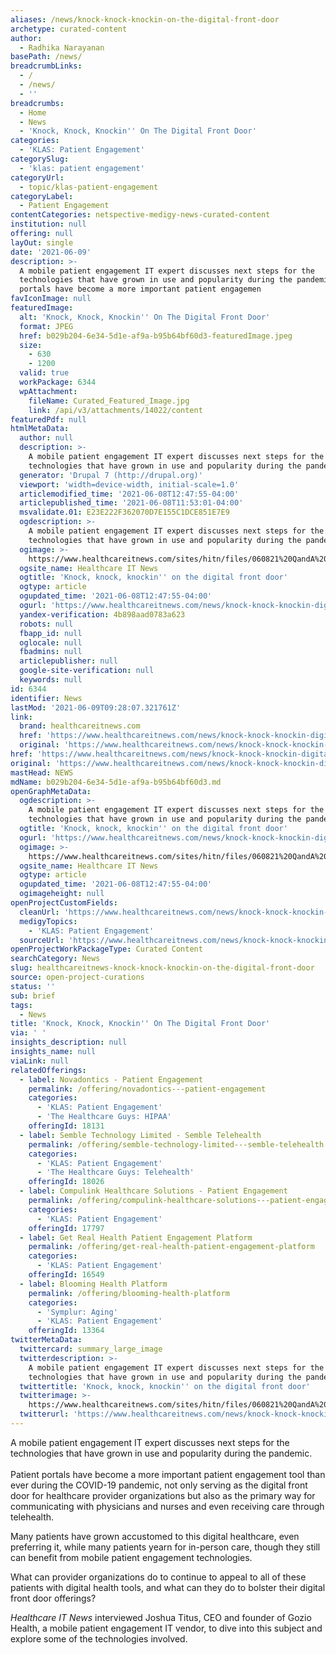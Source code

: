 ```yaml
---
aliases: /news/knock-knock-knockin-on-the-digital-front-door
archetype: curated-content
author:
  - Radhika Narayanan
basePath: /news/
breadcrumbLinks:
  - /
  - /news/
  - ''
breadcrumbs:
  - Home
  - News
  - 'Knock, Knock, Knockin'' On The Digital Front Door'
categories:
  - 'KLAS: Patient Engagement'
categorySlug:
  - 'klas: patient engagement'
categoryUrl:
  - topic/klas-patient-engagement
categoryLabel:
  - Patient Engagement
contentCategories: netspective-medigy-news-curated-content
institution: null
offering: null
layOut: single
date: '2021-06-09'
description: >-
  A mobile patient engagement IT expert discusses next steps for the
  technologies that have grown in use and popularity during the pandemic.Patient
  portals have become a more important patient engagemen
favIconImage: null
featuredImage:
  alt: 'Knock, Knock, Knockin'' On The Digital Front Door'
  format: JPEG
  href: b029b204-6e34-5d1e-af9a-b95b64bf60d3-featuredImage.jpeg
  size:
    - 630
    - 1200
  valid: true
  workPackage: 6344
  wpAttachment:
    fileName: Curated_Featured_Image.jpg
    link: /api/v3/attachments/14022/content
featuredPdf: null
htmlMetaData:
  author: null
  description: >-
    A mobile patient engagement IT expert discusses next steps for the
    technologies that have grown in use and popularity during the pandemic.
  generator: 'Drupal 7 (http://drupal.org)'
  viewport: 'width=device-width, initial-scale=1.0'
  articlemodified_time: '2021-06-08T12:47:55-04:00'
  articlepublished_time: '2021-06-08T11:53:01-04:00'
  msvalidate.01: E23E222F362070D7E155C1DCE851E7E9
  ogdescription: >-
    A mobile patient engagement IT expert discusses next steps for the
    technologies that have grown in use and popularity during the pandemic.
  ogimage: >-
    https://www.healthcareitnews.com/sites/hitn/files/060821%20QandA%20Gozio%20Joshua%201200.jpg
  ogsite_name: Healthcare IT News
  ogtitle: 'Knock, knock, knockin'' on the digital front door'
  ogtype: article
  ogupdated_time: '2021-06-08T12:47:55-04:00'
  ogurl: 'https://www.healthcareitnews.com/news/knock-knock-knockin-digital-front-door'
  yandex-verification: 4b898aad0783a623
  robots: null
  fbapp_id: null
  oglocale: null
  fbadmins: null
  articlepublisher: null
  google-site-verification: null
  keywords: null
id: 6344
identifier: News
lastMod: '2021-06-09T09:28:07.321761Z'
link:
  brand: healthcareitnews.com
  href: 'https://www.healthcareitnews.com/news/knock-knock-knockin-digital-front-door'
  original: 'https://www.healthcareitnews.com/news/knock-knock-knockin-digital-front-door'
href: 'https://www.healthcareitnews.com/news/knock-knock-knockin-digital-front-door'
original: 'https://www.healthcareitnews.com/news/knock-knock-knockin-digital-front-door'
mastHead: NEWS
mdName: b029b204-6e34-5d1e-af9a-b95b64bf60d3.md
openGraphMetaData:
  ogdescription: >-
    A mobile patient engagement IT expert discusses next steps for the
    technologies that have grown in use and popularity during the pandemic.
  ogtitle: 'Knock, knock, knockin'' on the digital front door'
  ogurl: 'https://www.healthcareitnews.com/news/knock-knock-knockin-digital-front-door'
  ogimage: >-
    https://www.healthcareitnews.com/sites/hitn/files/060821%20QandA%20Gozio%20Joshua%201200.jpg
  ogsite_name: Healthcare IT News
  ogtype: article
  ogupdated_time: '2021-06-08T12:47:55-04:00'
  ogimageheight: null
openProjectCustomFields:
  cleanUrl: 'https://www.healthcareitnews.com/news/knock-knock-knockin-digital-front-door'
  medigyTopics:
    - 'KLAS: Patient Engagement'
  sourceUrl: 'https://www.healthcareitnews.com/news/knock-knock-knockin-digital-front-door'
openProjectWorkPackageType: Curated Content
searchCategory: News
slug: healthcareitnews-knock-knock-knockin-on-the-digital-front-door
source: open-project-curations
status: ''
sub: brief
tags:
  - News
title: 'Knock, Knock, Knockin'' On The Digital Front Door'
via: ' '
insights_description: null
insights_name: null
viaLink: null
relatedOfferings:
  - label: Novadontics - Patient Engagement
    permalink: /offering/novadontics---patient-engagement
    categories:
      - 'KLAS: Patient Engagement'
      - 'The Healthcare Guys: HIPAA'
    offeringId: 18131
  - label: Semble Technology Limited - Semble Telehealth
    permalink: /offering/semble-technology-limited---semble-telehealth
    categories:
      - 'KLAS: Patient Engagement'
      - 'The Healthcare Guys: Telehealth'
    offeringId: 18026
  - label: Compulink Healthcare Solutions - Patient Engagement
    permalink: /offering/compulink-healthcare-solutions---patient-engagement
    categories:
      - 'KLAS: Patient Engagement'
    offeringId: 17797
  - label: Get Real Health Patient Engagement Platform
    permalink: /offering/get-real-health-patient-engagement-platform
    categories:
      - 'KLAS: Patient Engagement'
    offeringId: 16549
  - label: Blooming Health Platform
    permalink: /offering/blooming-health-platform
    categories:
      - 'Symplur: Aging'
      - 'KLAS: Patient Engagement'
    offeringId: 13364
twitterMetaData:
  twittercard: summary_large_image
  twitterdescription: >-
    A mobile patient engagement IT expert discusses next steps for the
    technologies that have grown in use and popularity during the pandemic.
  twittertitle: 'Knock, knock, knockin'' on the digital front door'
  twitterimage: >-
    https://www.healthcareitnews.com/sites/hitn/files/060821%20QandA%20Gozio%20Joshua%201200.jpg
  twitterurl: 'https://www.healthcareitnews.com/news/knock-knock-knockin-digital-front-door'
---
```

<p>A mobile patient engagement IT expert discusses next steps for the technologies that have grown in use and popularity during the pandemic.<br><br>Patient portals have become a more important patient engagement tool than ever during the COVID-19 pandemic, not only serving as the digital front door for healthcare provider organizations but also as the primary way for communicating with physicians and nurses and even receiving care through telehealth.</p><p>Many patients have grown accustomed to this digital healthcare, even preferring it, while many patients yearn for in-person care, though they still can benefit from mobile patient engagement technologies.</p><p>What can provider organizations do to continue to appeal to all of these patients with digital health tools, and what can they do to bolster their digital front door offerings?</p><p><i>Healthcare IT News</i> interviewed Joshua Titus, CEO and founder of Gozio Health, a mobile patient engagement IT vendor, to dive into this subject and explore some of the technologies involved.</p>
